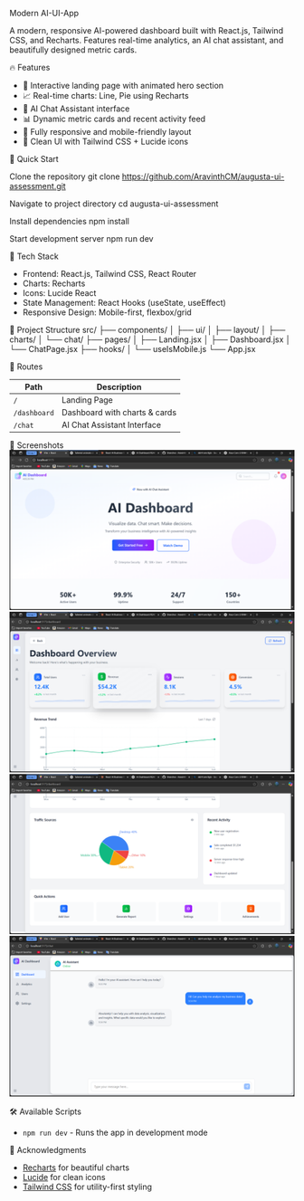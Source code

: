 Modern AI-UI-App

A modern, responsive AI-powered dashboard built with React.js, Tailwind CSS, and Recharts. Features real-time analytics, an AI chat assistant, and beautifully designed metric cards.

🔥 Features

- 🌟 Interactive landing page with animated hero section
- 📈 Real-time charts: Line, Pie using Recharts
- 🤖 AI Chat Assistant interface
- 📊 Dynamic metric cards and recent activity feed
- 📱 Fully responsive and mobile-friendly layout
- 🎨 Clean UI with Tailwind CSS + Lucide icons

🚀 Quick Start

Clone the repository
git clone https://github.com/AravinthCM/augusta-ui-assessment.git

Navigate to project directory
cd augusta-ui-assessment

Install dependencies
npm install

Start development server
npm run dev


🧱 Tech Stack

- Frontend: React.js, Tailwind CSS, React Router
- Charts: Recharts
- Icons: Lucide React
- State Management: React Hooks (useState, useEffect)
- Responsive Design: Mobile-first, flexbox/grid


📁 Project Structure
src/
├── components/
│   ├── ui/
│   ├── layout/
│   ├── charts/
│   └── chat/
├── pages/
│   ├── Landing.jsx
│   ├── Dashboard.jsx
│   └── ChatPage.jsx
├── hooks/
│   └── useIsMobile.js
└── App.jsx

📍 Routes

| Path              | Description                  |
|-------------------|------------------------------|
| `/`               | Landing Page                 |
| `/dashboard`      | Dashboard with charts & cards |
| `/chat`           | AI Chat Assistant Interface  |


📸 Screenshots
![Landing Page](./screenshots/LandingPage.png)
![Dashboard Screen 1](./screenshots/Dashboard1.png)
![Dashboard Screen 2](./screenshots/Dashboard2.png)
![Chat Screen](./screenshots/ChatScreen.png)


🛠️ Available Scripts

- `npm run dev` - Runs the app in development mode

🙏 Acknowledgments
- [Recharts](https://recharts.org/) for beautiful charts
- [Lucide](https://lucide.dev/) for clean icons
- [Tailwind CSS](https://tailwindcss.com/) for utility-first styling